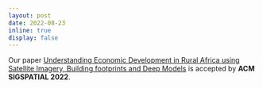 ```yaml
---
layout: post
date: 2022-08-23
inline: true
display: false
---
```


Our paper <a href="https://dl.acm.org/doi/pdf/10.1145/3557915.3561025">Understanding Economic Development in Rural Africa using Satellite Imagery, Building footprints and Deep Models</a> is accepted by **ACM SIGSPATIAL 2022**.
